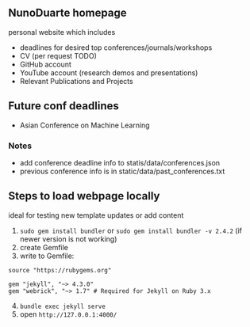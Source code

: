 ## NunoDuarte homepage
personal website which includes
- deadlines for desired top conferences/journals/workshops
- CV (per request TODO)
- GitHub account 
- YouTube account (research demos and presentations)
- Relevant Publications and Projects

## Future conf deadlines
- Asian Conference on Machine Learning
### Notes
- add conference deadline info to statis/data/conferences.json
- previous conference info is in static/data/past_conferences.txt

## Steps to load webpage locally 
ideal for testing new template updates or add content
1. ```sudo gem install bundler``` or ```sudo gem install bundler -v 2.4.2``` (if newer version is not working)
2. create Gemfile
3. write to Gemfile:
```vim
source "https://rubygems.org"

gem "jekyll", "~> 4.3.0"
gem "webrick", "~> 1.7" # Required for Jekyll on Ruby 3.x

```
4. ```bundle exec jekyll serve```
5. open ```http://127.0.0.1:4000/```
